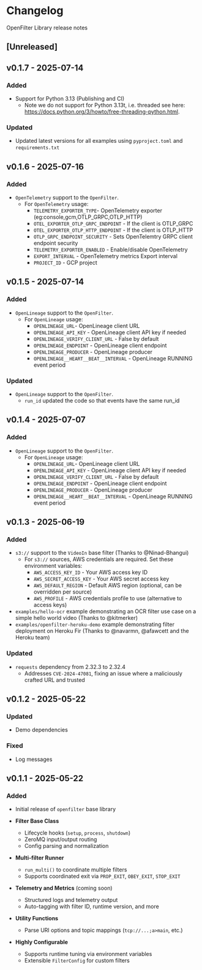 # Changelog
OpenFilter Library release notes

## [Unreleased]

## v0.1.7 - 2025-07-14

### Added
- Support for Python 3.13 (Publishing and CI)
  - Note we do not support for Python 3.13t, i.e. threaded see here: https://docs.python.org/3/howto/free-threading-python.html.

### Updated
- Updated latest versions for all examples using `pyproject.toml` and `requirements.txt`

## v0.1.6 - 2025-07-16

### Added
- `OpenTelemetry` support to the `OpenFilter`.
  - For `OpenTelemetry` usage:
    - `TELEMETRY_EXPORTER_TYPE`- OpenTelemetry exporter (eg:console,gcm,OTLP_GRPC,OTLP_HTTP)
    - `OTEL_EXPORTER_OTLP_GRPC_ENDPOINT` - If the client is OTLP_GRPC           
    - `OTEL_EXPORTER_OTLP_HTTP_ENDPOINT` - If the client is OTLP_HTTP
    - `OTLP_GRPC_ENDPOINT_SECURITY` - Sets OpenTelemtry GRPC client endpoint security 
    - `TELEMETRY_EXPORTER_ENABLED` - Enable/disable OpenTelemetry
    - `EXPORT_INTERVAL` - OpenTelemetry metrics Export interval
    - `PROJECT_ID` - GCP project

## v0.1.5 - 2025-07-14

### Added
- `OpenLineage` support to the `OpenFilter`.
  - For `OpenLineage` usage:
    - `OPENLINEAGE_URL`- OpenLineage client URL
    - `OPENLINEAGE_API_KEY` - OpenLineage client API key if needed             
    - `OPENLINEAGE_VERIFY_CLIENT_URL` - False by default
    - `OPENLINEAGE_ENDPOINT` - OpenLineage client endpoint
    - `OPENLINEAGE_PRODUCER` - OpenLineage producer
    - `OPENLINEAGE__HEART__BEAT__INTERVAL` - OpenLineage RUNNING event period

### Updated
- `OpenLineage` support to the `OpenFilter`.
  - `run_id` updated the code so that events have the same run_id

## v0.1.4 - 2025-07-07

### Added

- `OpenLineage` support to the `OpenFilter`.
  - For `OpenLineage` usage:
    - `OPENLINEAGE_URL`- OpenLineage client URL
    - `OPENLINEAGE_API_KEY` - OpenLineage client API key if needed             
    - `OPENLINEAGE_VERIFY_CLIENT_URL` - False by default
    - `OPENLINEAGE_ENDPOINT` - OpenLineage client endpoint
    - `OPENLINEAGE_PRODUCER` - OpenLineage producer
    - `OPENLINEAGE__HEART__BEAT__INTERVAL` - OpenLineage RUNNING event period

## v0.1.3 - 2025-06-19

### Added
- `s3://` support to the `VideoIn` base filter (Thanks to @Ninad-Bhangui)
  - For `s3://` sources, AWS credentials are required. Set these environment variables:
    - `AWS_ACCESS_KEY_ID` - Your AWS access key ID
    - `AWS_SECRET_ACCESS_KEY` - Your AWS secret access key  
    - `AWS_DEFAULT_REGION` - Default AWS region (optional, can be overridden per source)
    - `AWS_PROFILE` - AWS credentials profile to use (alternative to access keys)
- `examples/hello-ocr` example demonstrating an OCR filter use case on a simple hello world video (Thanks to @kitmerker)
- `examples/openfilter-heroku-demo` example demonstrating filter deployment on Heroku Fir (Thanks to @navarmn, @afawcett and the Heroku team)

### Updated
- `requests` dependency from 2.32.3 to 2.32.4
  - Addresses `CVE-2024-47081`, fixing an issue where a maliciously crafted URL and
trusted

## v0.1.2 - 2025-05-22

### Updated
- Demo dependencies

### Fixed
- Log messages

## v0.1.1 - 2025-05-22

### Added
- Initial release of `openfilter` base library

- **Filter Base Class**
  - Lifecycle hooks (`setup`, `process`, `shutdown`)
  - ZeroMQ input/output routing
  - Config parsing and normalization

- **Multi-filter Runner**
  - `run_multi()` to coordinate multiple filters
  - Supports coordinated exit via `PROP_EXIT`, `OBEY_EXIT`, `STOP_EXIT`

- **Telemetry and Metrics** (coming soon)
  - Structured logs and telemetry output
  - Auto-tagging with filter ID, runtime version, and more

- **Utility Functions**
  - Parse URI options and topic mappings (`tcp://...;a>main`, etc.)

- **Highly Configurable**
  - Supports runtime tuning via environment variables
  - Extensible `FilterConfig` for custom filters
